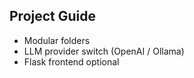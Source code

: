 ## Project Guide

- Modular folders
- LLM provider switch (OpenAI / Ollama)
- Flask frontend optional